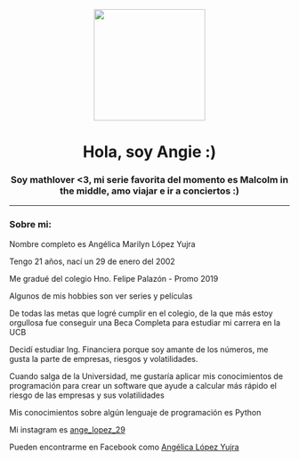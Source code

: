 <div id="header" align="center">
 <img src="https://media.giphy.com/media/3o7btPCcdNniyf0ArS/giphy.gif" width="200" />
  <h1 align="center">Hola, soy Angie :)</h1>
  <h3 align="center">Soy mathlover <3, mi serie favorita del momento es Malcolm in the middle, amo viajar e ir a conciertos :)
  </h3> 
</div>

---

### Sobre mi:

Nombre completo es Angélica Marilyn López Yujra

Tengo 21 años, nací un 29 de enero del 2002

Me gradué del colegio Hno. Felipe Palazón - Promo 2019

Algunos de mis hobbies son ver series y películas

De todas las metas que logré cumplir en el colegio, de la que más estoy orgullosa fue conseguir una Beca Completa para estudiar mi carrera en la UCB 

Decidí estudiar Ing. Financiera porque soy amante de los números, me gusta la parte de empresas, riesgos y volatilidades.

Cuando salga de la Universidad, me gustaría aplicar mis conocimientos de programación para crear un software que ayude a calcular más rápido el riesgo de las empresas y sus volatilidades

Mis conocimientos sobre algún lenguaje de programación es Python
  
Mi instagram es [ange_lopez_29](https://instagram.com/ange_lopez_29?igshid=ZDdkNTZiNTM=)

Pueden encontrarme en Facebook como [Angélica López Yujra](https://www.facebook.com/angelica.lopezyujra?mibextid=ZbWKwL)
  
